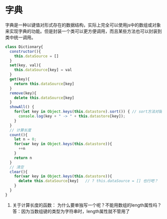 # 字典
字典是一种以键值对形式存在的数据结构，实际上完全可以使用js中的数组或对象来实现字典的功能。但是封装一个类可以更方便调用，而且某些方法也可以封装到类中统一调用。
```js
class Dictionary{
  constructor(){
    this.dataSource = []
  }
  set(key, val){
    this.dataSource[key] = val
  }
  get(key){
    return this.dataSource[key]
  }
  remove(key){
    delete this.dataSource[key]
  }
  showAll() {
    for(let key in Object.keys(this.datastore).sort()) { // sort方法对键排序，加上可以按顺序显示
      console.log(key + " -> " + this.datastore[key]); 
    }
  }
  // 计算长度
  count(){   
    let n = 0;
    for(var key in Object.keys(this.datastore)){
      ++n
    }
    return n
  }
  // 清空
  clear(){
    for(var key in Object.keys(this.datastore)){
      delete this.dataSource[key]   // ? this.dataSource = [] 也行吧？
    }
  }
}
```
1. 关于计算长度的函数：
为什么要单独写一个呢？不能用数组的length属性吗？
答：因为当数组键的类型为字符串时，length属性就不管用了